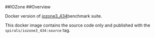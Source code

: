 ##IOZone
##Overview

Docker version of [iozone3_434](www.iozone.org/)benchmark suite.

This docker image contains the source code only and published with the `spirals/iozone3_434:source` tag.
